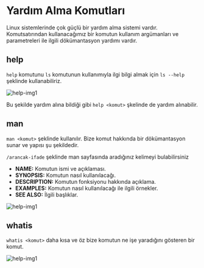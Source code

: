 # Yardım Alma Komutları

Linux sistemlerinde çok güçlü bir yardım alma sistemi vardır. Komutsatırından kullanacağımız bir komutun kullanım argümanları ve parametreleri ile ilgili dökümantasyon yardımı vardır.

## help

`help` komutunu `ls` komutunun kullanımıyla ilgi bilgi almak için `ls --help` şeklinde kullanabiliriz.

![help-img1](https://github.com/kaaneeksi/Linux-Komutlari/blob/main/G%C3%B6rseller/Linux-komut-help.png?raw=true)

Bu şekilde yardım alına bildiği gibi `help <komut>` şkelinde de yardım alınabilir.

## man

`man <komut>` şeklinde kullanılır. Bize komut hakkında bir dökümantasyon sunar ve yapısı şu şekildedir.

`/arancak-ifade` şeklinde man sayfasında aradığınız kelimeyi bulabilirsiniz

* **NAME:** Komutun ismi ve açıklaması.
* **SYNOPSIS:** Komutun nasıl kullanılacağı.
* **DESCRIPTION:** Komutun fonksiyonu hakkında açıklama.
* **EXAMPLES:** Komutun nasıl kullanılacağı ile ilgili örnekler.
* **SEE ALSO:** İlgili başlıklar.

 ![help-img1](https://github.com/kaaneeksi/Linux-Komutlari/blob/main/G%C3%B6rseller/Linux-komut-man.png?raw=true)

## whatis

`whatis <komut>` daha kısa ve öz bize komutun ne işe yaradığını gösteren bir komut.

 ![help-img1](https://github.com/kaaneeksi/Linux-Komutlari/blob/main/G%C3%B6rseller/Linux-komut-whatis.png?raw=true)
